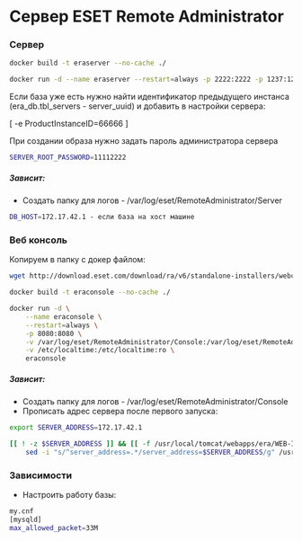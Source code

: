 # Сервер ESET Remote Administrator

### Сервер

```sh
docker build -t eraserver --no-cache ./

docker run -d --name eraserver --restart=always -p 2222:2222 -p 1237:1237/udp -p 2223:2223 -v /var/log/eset/RemoteAdministrator/Server:/var/log/eset/RemoteAdministrator/Server eraserver
```

Если база уже есть нужно найти идентификатор предыдущего инстанса (era_db.tbl_servers - server_uuid) и добавить в настройки сервера:

[ -e ProductInstanceID=66666 ]

При создании образа нужно задать пароль администратора сервера 
```sh
SERVER_ROOT_PASSWORD=11112222
```

##### Зависит:

- Создать папку для логов - /var/log/eset/RemoteAdministrator/Server

```sh
DB_HOST=172.17.42.1 - если база на хост машине
```

### Веб консоль

Копируем в папку с докер файлом:
```sh
wget http://download.eset.com/download/ra/v6/standalone-installers/webconsole/era.war

docker build -t eraconsole --no-cache ./

docker run -d \
	--name eraconsole \
	--restart=always \
	-p 8080:8080 \
	-v /var/log/eset/RemoteAdministrator/Console:/var/log/eset/RemoteAdministrator/Console \
	-v /etc/localtime:/etc/localtime:ro \
	eraconsole
```

##### Зависит:

- Создать папку для логов - /var/log/eset/RemoteAdministrator/Console
- Прописать адрес сервера после первого запуска:
```sh
export SERVER_ADDRESS=172.17.42.1

[[ ! -z $SERVER_ADDRESS ]] && [[ -f /usr/local/tomcat/webapps/era/WEB-INF/classes/sk/eset/era/g2webconsole/server/modules/config/EraWebServerConfig.properties ]] && \
	sed -i "s/^server_address=.*/server_address=$SERVER_ADDRESS/g" /usr/local/tomcat/webapps/era/WEB-INF/classes/sk/eset/era/g2webconsole/server/modules/config/EraWebServerConfig.properties
```

### Зависимости

- Настроить работу базы:
```sh
my.cnf
[mysqld]
max_allowed_packet=33M
```
